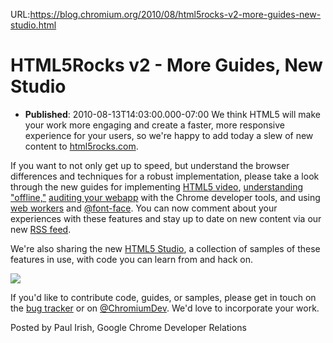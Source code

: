 URL:https://blog.chromium.org/2010/08/html5rocks-v2-more-guides-new-studio.html
# HTML5Rocks v2 - More Guides, New Studio
- **Published**: 2010-08-13T14:03:00.000-07:00
We think HTML5 will make your work more engaging and create a faster, more responsive experience for your users, so we're happy to add today a slew of new content to [html5rocks.com](http://html5rocks.com/).

If you want to not only get up to speed, but understand the browser differences and techniques for a robust implementation, please take a look through the new guides for implementing [HTML5 video](http://www.html5rocks.com/tutorials/video/basics/), [understanding "offline,"](http://www.html5rocks.com/tutorials/offline/whats-offline/) [auditing your webapp](http://www.html5rocks.com/tutorials/developertools/auditpanel/) with the Chrome developer tools, and using [web workers](http://www.html5rocks.com/tutorials/workers/basics/) and [@font-face](http://www.html5rocks.com/tutorials/webfonts/quick/). You can now comment about your experiences with these features and stay up to date on new content via our new [RSS feed](http://www.html5rocks.com/tutorials/index.xml).

We're also sharing the new [HTML5 Studio](http://studio.html5rocks.com/), a collection of samples of these features in use, with code you can learn from and hack on.

[![](https://blogger.googleusercontent.com/img/b/R29vZ2xl/AVvXsEidRHLyi-KYg6ANkPwFvWqAdeHiaFdQfXQwv9VFQ5azNZd_L9CUq40jxGpkfZt4Vg3oOCI9IjtdER2PIuM0xccH-Iff0vLgJw32fJTjYqfN99AUsEFKs_SOZsuZC8s-6c5lEb21WaV10Evk/s400/html5studio.jpg)](https://blogger.googleusercontent.com/img/b/R29vZ2xl/AVvXsEidRHLyi-KYg6ANkPwFvWqAdeHiaFdQfXQwv9VFQ5azNZd_L9CUq40jxGpkfZt4Vg3oOCI9IjtdER2PIuM0xccH-Iff0vLgJw32fJTjYqfN99AUsEFKs_SOZsuZC8s-6c5lEb21WaV10Evk/s1600/html5studio.jpg)

If you'd like to contribute code, guides, or samples, please get in touch on the [bug tracker](http://code.google.com/p/html5rocks/issues/list) or on [@ChromiumDev](http://twitter.com/ChromiumDev). We'd love to incorporate your work.

Posted by Paul Irish, Google Chrome Developer Relations